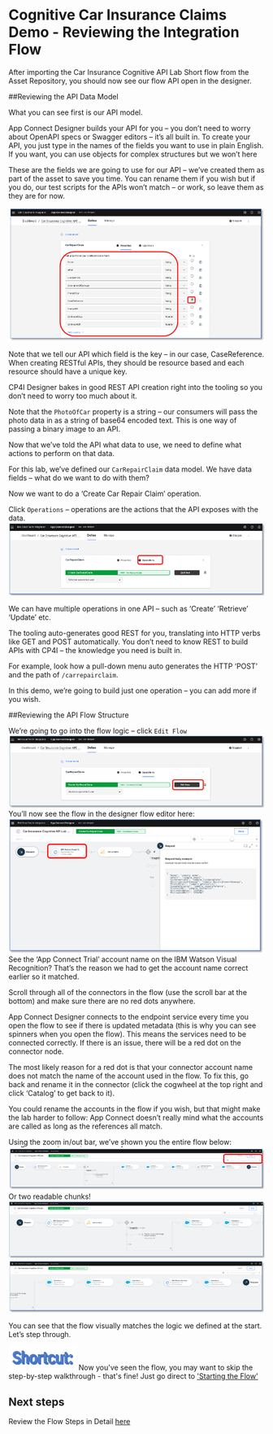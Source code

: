 # Cognitive Car Insurance Claims Demo - Reviewing the Integration Flow
After importing the Car Insurance Cognitive API Lab Short flow from the Asset Repository, you should now see our flow API open in the designer.

##Reviewing the API Data Model

What you can see  first is our API model.

App Connect Designer builds your API for you – you don’t need to worry about OpenAPI specs or Swagger editors – it’s all built in. To create your API, you just type in the names of the fields you want to use in plain English. If you want, you can use objects for complex structures but we won’t here

These are the fields we are going to use for our API – we’ve created them as part of the asset to save you time. You can rename them if you wish but if you do, our test scripts for the APIs won’t match – or work, so leave them as they are for now.

![The API Model](images/integrationFlow-APIModel.png)

Note that we tell our API which field is the key – in our case, CaseReference. When creating RESTful APIs, they should be resource based and each resource should have a unique key.

CP4I Designer bakes in good REST API creation right into the tooling so you don’t need to worry too much about it.

Note that the `PhotoOfCar` property is a string – our consumers will pass the photo data in as a string of base64 encoded text. This is one way of passing a binary image to an API.

Now that we’ve told the API what data to use, we need to define what actions to perform on that data.

For this lab, we’ve defined our `CarRepairClaim` data model. We have data fields – what do we want to do with them?

Now we want to do a ‘Create Car Repair Claim’ operation.

Click `Operations` – operations are the actions that the API exposes with the data.
![API Designer Operations](images/integrationFlow-operations.png)

We can have multiple operations in one API – such as ‘Create’ ‘Retrieve’ ‘Update’ etc.

The tooling auto-generates good REST for you, translating into HTTP verbs like GET and POST automatically. You don’t need to know REST to build APIs with CP4I – the knowledge you need is built in.

For example, look how a pull-down menu auto generates the HTTP ‘POST’ and the path of `/carrepairclaim`.

In this demo, we’re going to build just one operation – you can add more if you wish.

##Reviewing the API Flow Structure

We’re going to go into the flow logic – click `Edit Flow`
![Edit the Flow](images/integrationFlow-editFlow.png)
You’ll now see the flow in the designer flow editor here:
![Integration Flow Screenshot 1](images/integrationFlow-Flow1.png)
See the ‘App Connect Trial’ account name on the IBM Watson Visual Recognition? That’s the reason we had to get the account name correct earlier so it matched.

Scroll through all of the connectors in the flow (use the scroll bar at the bottom) and make sure there are no red dots anywhere.

App Connect Designer connects to the endpoint service every time you open the flow to see if there is updated metadata (this is why you can see spinners when you open the flow). This means the services need to be connected correctly. If there is an issue, there will be a red dot on the connector node.

The most likely reason for a red dot is that your connector account name does not match the name of the account used in the flow. To fix this, go back and rename it in the connector (click the cogwheel at the top right and click ‘Catalog’ to get back to it).

You could rename the accounts in the flow if you wish, but that might make the lab harder to follow: App Connect doesn’t really mind what the accounts are called as long as the references all match.

Using the zoom in/out bar, we’ve shown you the entire flow below:
![Integration Flow Screenshot zoomed](images/integrationFlow-fullZoom.png)
Or two readable chunks!
![Integration Flow Screenshot zoomed](images/integrationFlow-zoom1.png)
![Integration Flow Screenshot zoomed](images/integrationFlow-zoom2.png)

You can see that the flow visually matches the logic we defined at the start. Let’s step through.

![Shortcut](images/shortcut.png) Now you've seen the flow, you may want to skip the step-by-step walkthrough - that's fine! Just go direct to ['Starting the Flow'](startingTheFlow.md)

## Next steps
Review the Flow Steps in Detail [here](detailedFlowWalkthrough.md)

